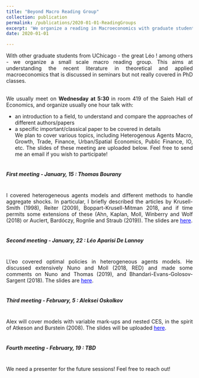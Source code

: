 ```yaml
---
title: "Beyond Macro Reading Group"
collection: publication
permalink: /publications/2020-01-01-ReadingGroups
excerpt: 'We organize a reading in Macroeconomics with graduate students at UChicago, to explore recent literature in theoretical and applied works'
date: 2020-01-01

---
```


<div style="text-align: justify"> 

With other graduate students from UChicago - the great Léo ! among others - we organize a small scale macro reading group. This aims at understanding the recent literature in theoretical and applied macroeconomics that is discussed in seminars but not really covered in PhD classes.  <br/>  <br/>

We usually meet on <b> Wednesday at 5:30 </b> in room 419 of the Saieh Hall of Economics, and organize usually one hour talk with:  <br> 
- an introduction to a field, to understand and compare the approaches of different authors/papers
- a specific important/classical paper to be covered in details <br>
We plan to cover various topics, including Heterogenous Agents Macro, Growth, Trade, Finance, Urban/Spatial Economics, Public Finance, IO, etc. The slides of these meeting are uploaded below. Feel free to send me an email if you wish to participate! <br/>  <br/>

<h5> <b> First meeting - January, 15 : Thomas Bourany </b> </h5> <br> 
I covered heterogeneous agents models and different methods to handle aggregate shocks. In particular, I briefly described the articles by Krusell-Smith (1998), Reiter (2009), Boppart-Krusell-Mitman 2018, and if time permits some extensions of these (Ahn, Kaplan, Moll, Winberry and Wolf (2018) or Auclert, Bardóczy, Rognlie and Straub (2019)). The slides are <a href='https://thomasbourany.github.io/files/W1_TBourany_HA_AggShocks.pdf' style="color:blue">here</a>. <br/>  <br/>

<h5> <b> Second meeting - January, 22 : Léo Aparisi De Lannoy </b> </h5> <br> 
L\'eo covered optimal policies in heterogeneous agents models. He discussed extensively
Nuno and Moll (2018, RED) and made some comments on Nuno and Thomas (2019), and Bhandari-Evans-Golosov-Sargent (2018). The slides are <a href='https://thomasbourany.github.io/files/W2_LAParisiDeLannoy_HA_OptimalPolicy.pdf' style="color:blue">here</a>. <br/>  <br/>

<h5> <b> Third meeting - February, 5 : Aleksei Oskolkov  </b> </h5> <br> 
Alex will cover models with variable mark-ups and nested CES, in the spirit of Atkeson and Burstein (2008). The slides will be uploaded  <a href='https://thomasbourany.github.io/files/W3_AOskolkov_NestedCES.pdf' style="color:blue">here</a>. <br/>  <br/>

<h5> <b> Fourth meeting - February, 19 : TBD  </b> </h5> <br> 
We need a presenter for the future sessions! Feel free to reach out! 
